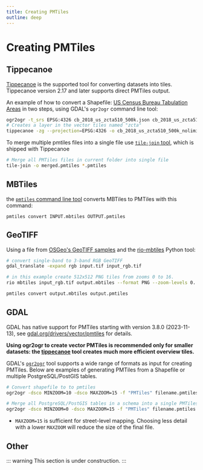 ```yaml
---
title: Creating PMTiles
outline: deep
---
```


# Creating PMTiles 

## Tippecanoe

[Tippecanoe](https://github.com/felt/tippecanoe) is the supported tool for converting datasets into tiles. Tippecanoe version 2.17 and later supports direct PMTiles output.

An example of how to convert a Shapefile: [US Census Bureau Tabulation Areas](https://www.census.gov/geographies/mapping-files/time-series/geo/carto-boundary-file.html) in two steps, using GDAL's `ogr2ogr` command line tool:

```bash
ogr2ogr -t_srs EPSG:4326 cb_2018_us_zcta510_500k.json cb_2018_us_zcta510_500k.shp
# Creates a layer in the vector tiles named "zcta"
tippecanoe -zg --projection=EPSG:4326 -o cb_2018_us_zcta510_500k_nolimit.pmtiles -l zcta cb_2018_us_zcta510_500k.json
```

To merge multiple pmtiles files into a single file use [`tile-join` tool](https://github.com/felt/tippecanoe?tab=readme-ov-file#tile-join), which is shipped with Tippecanoe

```sh
# Merge all PMTiles files in current folder into single file
tile-join -o merged.pmtiles *.pmtiles
```

## MBTiles

the [`pmtiles` command line tool](/pmtiles/cli) converts MBTiles to PMTiles with this command:

`pmtiles convert INPUT.mbtiles OUTPUT.pmtiles`

## GeoTIFF

Using a file from [OSGeo's GeoTIFF samples](https://download.osgeo.org/geotiff/samples/) and the [rio-mbtiles](https://github.com/mapbox/rio-mbtiles) Python tool:

```sh
# convert single-band to 3-band RGB GeoTIFF
gdal_translate -expand rgb input.tif input_rgb.tif

# in this example create 512x512 PNG tiles from zooms 0 to 16.
rio mbtiles input_rgb.tif output.mbtiles --format PNG --zoom-levels 0..16 --tile-size 512 --resampling bilinear

pmtiles convert output.mbtiles output.pmtiles
```

## GDAL

GDAL has native support for PMTiles starting with version 3.8.0 (2023-11-13), see [gdal.org/drivers/vector/pmtiles](https://gdal.org/drivers/vector/pmtiles.html) for details.

**Using ogr2ogr to create vector PMTiles is recommended only for smaller datasets: the [tippecanoe](#tippecanoe) tool creates much more efficient overview tiles.**

GDAL's [`ogr2ogr`](https://gdal.org/programs/ogr2ogr.html#ogr2ogr) tool supports a wide range of formats as input for creating PMTiles. Below are examples of generating PMTiles from a Shapefile or multiple PostgreSQL/PostGIS tables.

```sh
# Convert shapefile to to pmtiles
ogr2ogr -dsco MINZOOM=10 -dsco MAXZOOM=15 -f "PMTiles" filename.pmtiles my_shapes.shp

# Merge all PostgreSQL/PostGIS tables in a schema into a single PMTiles file.
ogr2ogr -dsco MINZOOM=0 -dsco MAXZOOM=15 -f "PMTiles" filename.pmtiles "PG:host=my_host port=my_port dbname=my_database user=my_user password=my_password schemas=my_schema"
```

* `MAXZOOM=15` is sufficient for street-level mapping. Choosing less detail with a lower `MAXZOOM` will reduce the size of the final file.

## Other

::: warning
This section is under construction.
:::
